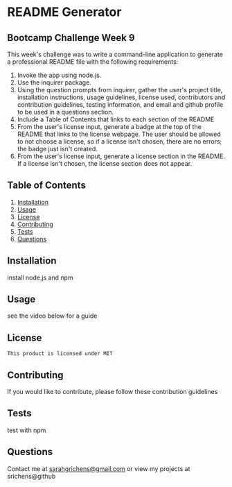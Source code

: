 # README Generator

## Bootcamp Challenge Week 9
This week's challenge was to write a command-line application to generate a professional README file with the following requirements:
1. Invoke the app using node.js.
2. Use the inquirer package.
3. Using the question prompts from inquirer, gather the user's project title, installation instructions, usage guidelines, license used, contributors and contribution guidelines, testing information, and email and github profile to be used in a questions section.
4. Include a Table of Contents that links to each section of the README
4. From the user's license input, generate a badge at the top of the README that links to the license webpage. The user should be allowed to not choose a license, so if a license isn't chosen, there are no errors; the badge just isn't created.
6. From the user's license input, generate a license section in the README. If a license isn't chosen, the license section does not appear.


## Table of Contents
1. [Installation](#installation)
2. [Usage](#usage)
3. [License](#license)
4. [Contributing](#contributing)
5. [Tests](#tests)
6. [Questions](#questions)

## Installation
install node.js and npm

## Usage
see the video below for a guide

## License
    This product is licensed under MIT

## Contributing
If you would like to contribute, please follow these contribution guidelines

## Tests
test with npm

## Questions
Contact me at sarahgrichens@gmail.com or view my projects at srichens@github
